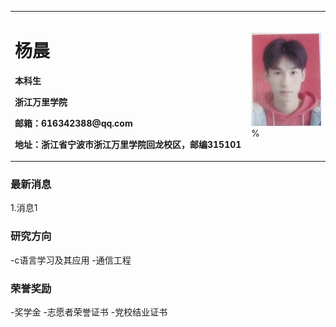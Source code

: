 <table border="0">
  <tr>
    <td width="75%">
      <h1>杨晨</h1>
      <p><b>本科生</b></p>
      <p><b>浙江万里学院 </b></p>
      <p><b>邮箱：616342388@qq.com</b></p>
      <p><b>地址：浙江省宁波市浙江万里学院回龙校区，邮编315101</b></p>
    </td>
    <td width="25%">
      <img src="/zhengjianzhao.jpg" width="100%">      %
    </td>
  </tr>
</table>

### 最新消息
1.消息1

### 研究方向
-c语言学习及其应用
-通信工程

### 荣誉奖励
-奖学金
-志愿者荣誉证书
-党校结业证书



 
